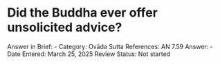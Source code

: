 # Did the Buddha ever offer unsolicited advice?

Answer in Brief: -
 Category: Ovāda
Sutta References: AN 7.59
Answer: -
Date Entered: March 25, 2025
Review Status: Not started